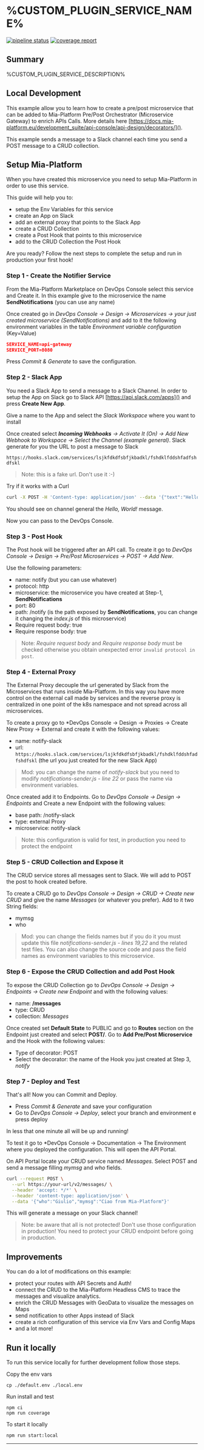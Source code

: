 # %CUSTOM_PLUGIN_SERVICE_NAME%

[![pipeline status][pipeline]][git-link]
[![coverage report][coverage]][git-link]

## Summary

%CUSTOM_PLUGIN_SERVICE_DESCRIPTION%

## Local Development

This example allow you to learn how to create a pre/post microservice that can be added to Mia-Platform Pre/Post Orchestrator (Microservice Gateway) to enrich APIs Calls. More details here [https://docs.mia-platform.eu/development_suite/api-console/api-design/decorators/]().

This example sends a message to a Slack channel each time you send a POST message to a CRUD collection.

## Setup Mia-Platform

When you have created this microservice you need to setup Mia-Platform in order to use this service.

This guide will help you to:

- setup the Env Variables for this service
- create an App on Slack
- add an external proxy that points to the Slack App
- create a CRUD Collection
- create a Post Hook that points to this microservice
- add to the CRUD Collection the Post Hook

Are you ready? Follow the next steps to complete the setup and run in production your first hook!

### Step 1 - Create the Notifier Service

From the Mia-Platform Marketplace on DevOps Console select this service and Create it. In this example give to the microservice the name **SendNotifications** (you can use any name)

Once created go in *DevOps Console -> Design -> Microservices -> your just created microservice (SendNotifications)* and add to it the following environment variables in the table *Environment variable configuration* (Key=Value)

```json
SERVICE_NAME=api-gateway
SERVICE_PORT=8080
```

Press *Commit & Generate* to save the configuration.

### Step 2 - Slack App

You need a Slack App to send a message to a Slack Channel. In order to setup the App on Slack go to Slack API [https://api.slack.com/apps]() and press **Create New App**.

Give a name to the App and select the *Slack Workspace* where you want to install

Once created select ***Incoming Webhooks** -> Activate It (On) -> Add New Webhook to Workspace -> Select the Channel (example general)*. Slack generate for you the URL to post a message to Slack

`https://hooks.slack.com/services/lsjkfdkdfsbfjkbadkl/fshdklfddshfadfshdfskl`

> Note: this is a fake url. Don't use it :-)

Try if it works with a Curl

```bash
curl -X POST -H 'Content-type: application/json' --data '{"text":"Hello, World!"}' https://hooks.slack.com/services/lsjkfdkdfsbfjkbadkl/fshdklfddshfadfshdfskl
```

You should see on channel general the *Hello, World!* message.

Now you can pass to the DevOps Console.

### Step 3 - Post Hook

The Post hook will be triggered after an API call. To create it go to *DevOps Console -> Design -> Pre/Post Microservices -> POST -> Add New*.

Use the following parameters:

- name: notify (but you can use whatever)
- protocol: http
- microservice: the microservice you have created at Step-1, **SendNotifications**
- port: 80
- path: /notify (is the path exposed by **SendNotifications**, you can change it changing the *index.js* of this microservice)
- Require request body: true
- Require response body: true

> Note: *Require request body* and *Require response body* must be checked otherwise you obtain unexpected error `invalid protocol in post`.

### Step 4 - External Proxy

The External Proxy decouple the url generated by Slack from the Microservices that runs inside Mia-Platform. In this way you have more control on the external call made by services and the reverse proxy is centralized in one point of the k8s namespace and not spread across all microservices.

To create a proxy go to *DevOps Console -> Design -> Proxies -> Create New Proxy -> External and create it with the following values:

- name: notify-slack
- url: `https://hooks.slack.com/services/lsjkfdkdfsbfjkbadkl/fshdklfddshfadfshdfskl` (the url you just created for the new Slack App)

> Mod: you can change the name of *notify-slack* but you need to modify  *notifications-sender.js - line 22* or pass the name via environment variables.

Once created add it to Endpoints. Go to *DevOps Console -> Design -> Endpoints* and Create a new Endpoint with the following values:

- base path: /notify-slack
- type: external Proxy
- microservice: notify-slack

> Note: this configuration is valid for test, in production you need to protect the endpoint

### Step 5 - CRUD Collection and Expose it

The CRUD service stores all messages sent to Slack. We will add to POST the post to hook created before.

To create a CRUD go to *DevOps Console -> Design -> CRUD -> Create new CRUD* and give the name *Messages* (or whatever you prefer).
Add to it two String fields:

- mymsg
- who

> Mod: you can change the fields names but if you do it you must update this file *notifications-sender.js - lines 19,22* and the related test files. You can also change the source code and pass the field names as environment variables to this microservice.

### Step 6 - Expose the CRUD Collection and add Post Hook

To expose the CRUD Collection go to *DevOps Console -> Design -> Endpoints -> Create new Endpoint* and with the following values:

- name: **/messages**
- type: CRUD
- collection: *Messages*

Once created set **Default State** to PUBLIC and go to **Routes** section on the Endpoint just created and select **POST/**. Go to **Add Pre/Post Microservice** and the Hook with the following values:

- Type of decorator: POST
- Select the decorator: the name of the Hook you just created at Step 3, *notify*

### Step 7 - Deploy and Test

That's all! Now you can Commit and Deploy.

- Press *Commit & Generate* and save your configuration
- Go to *DevOps Console -> Deploy*, select your branch and environment e press deploy

In less that one minute all will be up and running!

To test it go to  *DevOps Console -> Documentation -> The Environment where you deployed the configuration. This will open the API Portal.

On API Portal locate your CRUD service named *Messages*. Select POST and send a message filling *mymsg* and *who* fields.

```bash
curl --request POST \
  --url https://your-url/v2/messages/ \
  --header 'accept: */*' \
  --header 'content-type: application/json' \
  --data '{"who":"Giulio","mymsg":"Ciao from Mia-Platform"}'
```

This will generate a message on your Slack channel!

> Note: be aware that all is not protected! Don't use those configuration in production! You need to protect your CRUD endpoint before going in production.

## Improvements

You can do a lot of modifications on this example:

- protect your routes with API Secrets and Auth!
- connect the CRUD to the Mia-Platform Headless CMS to trace the messages and visualize analytics.
- enrich the CRUD Messages with GeoData to visualize the messages on Maps
- send notification to other Apps instead of Slack
- create a rich configuration of this service via Env Vars and Config Maps
- and a lot more!

## Run it locally

To run this service locally for further development follow those steps.

Copy the env vars

```shell
cp ./default.env ./local.env
```

Run install and test

```shell
npm ci
npm run coverage
```

To start it locally

```shell
npm run start:local
```

----------------------------------

[pipeline]: %GITLAB_BASE_URL%/%CUSTOM_PLUGIN_PROJECT_FULL_PATH%/badges/master/pipeline.svg
[coverage]: %GITLAB_BASE_URL%/%CUSTOM_PLUGIN_PROJECT_FULL_PATH%/badges/master/coverage.svg
[git-link]: %GITLAB_BASE_URL%/%CUSTOM_PLUGIN_PROJECT_FULL_PATH%/commits/master

[nvm]: https://github.com/creationix/nvm
[merge-request]: %GITLAB_BASE_URL%/%CUSTOM_PLUGIN_PROJECT_FULL_PATH%/merge_requests
